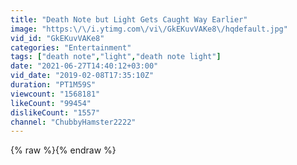 ```yaml
---
title: "Death Note but Light Gets Caught Way Earlier"
image: "https:\/\/i.ytimg.com\/vi\/GkEKuvVAKe8\/hqdefault.jpg"
vid_id: "GkEKuvVAKe8"
categories: "Entertainment"
tags: ["death note","light","death note light"]
date: "2021-06-27T14:40:12+03:00"
vid_date: "2019-02-08T17:35:10Z"
duration: "PT1M59S"
viewcount: "1568181"
likeCount: "99454"
dislikeCount: "1557"
channel: "ChubbyHamster2222"
---
```

{% raw %}{% endraw %}
